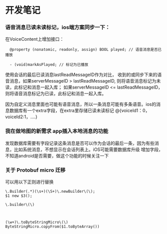 # 开发笔记


### 语音消息已读未读标记，ios端方案同步一下：

  在VoiceContent上增加接口：

      @property (nonatomic, readonly, assign) BOOL played; // 语音消息是否已播放

      - (void)markAsPlayed; // 标记为已播放

  使用会话的最后已读消息lastReadMessageID作为对比，
  收到的或同步下来的语音消息，如果serverMessageID > lastReadMessageID, 则将语音消息标记为未读，此标记和消息一起入库；
  如果serverMessageID <= lastReadMessageID，则将语音消息标记为已读，此标记和消息一起入库。

  因为自定义消息里面也可能有语音消息，所以一条消息可能有多条语音。ios的消息数据库有一个extra字段，在extra里存储已读未读标记 @{voiceId1：0，voiceId2:1，….}




### 我在做地图的新需求 app插入本地消息的功能

  发现数据库需要有字段记录这条消息是否可以作为会话的最后一条，因为有些消息，比如系统消息，不想显示在会话列表上。iOS可能需要数据库升级 增加字段，不知道android是否需要，做这个功能的时候关注一下




### 关于 Protobuf micro 迁移

可以用以下正则进行替换

    \.Builder(.*)(\s+)(\S+)\.newBuilder\(\);
    $1 new $3();

    \.builder\(\)



    (\w+)\.toByteStringMicro\(\)
    ByteStringMicro.copyFrom($1.toByteArray())